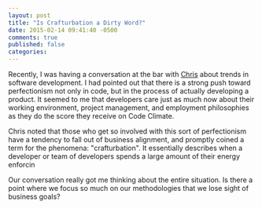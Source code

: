 ```yaml
---
layout: post
title: "Is Crafturbation a Dirty Word?"
date: 2015-02-14 09:41:40 -0500
comments: true
published: false
categories:
---
```


Recently, I was having a conversation at the bar with [Chris](https://twitter.com/chorn) about trends in software development. I had pointed out that there is a  strong push toward perfectionism not only in code, but in the process of actually developing a product. It seemed to me that developers care just as much now about their working environment, project management, and employment philosophies as they do the score they receive on Code Climate.

Chris noted that those who get so involved with this sort of perfectionism have a tendency to fall out of business alignment, and promptly coined a term for the phenomena: "crafturbation". It essentially describes when a developer or team of developers spends a large amount of their energy enforcin

Our conversation really got me thinking about the entire situation. Is there a point where we focus so much on our methodologies that we lose sight of business goals?


<!---
  Notes:
   - Coraline Ehmke's talk http://youtu.be/V2Ail3yMo0o?t=23m29s

--->

